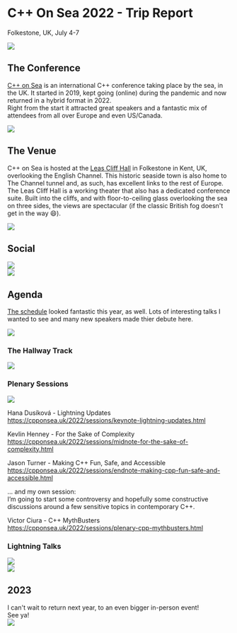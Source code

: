 # C++ On Sea 2022 - Trip Report
Folkestone, UK, July 4-7  

![](img/Folkestone.jpeg)  

## The Conference

[C++ on Sea](https://cpponsea.uk) is an international C++ conference taking place by the sea, in the UK. 
It started in 2019, kept going (online) during the pandemic and now returned in a hybrid format in 2022.  
Right from the start it attracted great speakers and a fantastic mix of attendees from all over Europe and even US/Canada. 

![](img/welcome.jpeg)  

## The Venue

C++ on Sea is hosted at the [Leas Cliff Hall](http://leascliffhall.co.uk) in Folkestone in Kent, UK, overlooking the English Channel. This historic seaside town is also home to The Channel tunnel and, as such, has excellent links to the rest of Europe.  
The Leas Cliff Hall is a working theater that also has a dedicated conference suite. Built into the cliffs, and with floor-to-ceiling glass overlooking the sea on three sides, the views are spectacular (if the classic British fog doesn't get in the way 😄). 

![](img/venue.jpeg)  

## Social

![](img/buds1.jpeg)  
![](img/buds2.jpeg)  

## Agenda

[The schedule](https://cpponsea.uk/2022/schedule/) looked fantastic this year, as well. Lots of interesting talks I wanted to see and many new speakers made thier debute here. 

![](img/sched.jpeg)  


### The Hallway Track

![](img/reception.jpeg)  


### Plenary Sessions

![](img/keynote_kevlin.jpeg)  

Hana Dusíková - Lightning Updates  
https://cpponsea.uk/2022/sessions/keynote-lightning-updates.html

Kevlin Henney - For the Sake of Complexity  
https://cpponsea.uk/2022/sessions/midnote-for-the-sake-of-complexity.html

Jason Turner - Making C++ Fun, Safe, and Accessible  
https://cpponsea.uk/2022/sessions/endnote-making-cpp-fun-safe-and-accessible.html

... and my own session:  
I’m going to start some controversy and hopefully some constructive discussions around a few sensitive topics in contemporary C++.

Victor Ciura - C++ MythBusters  
https://cpponsea.uk/2022/sessions/plenary-cpp-mythbusters.html

### Lightning Talks  

![](img/lightning_talks.jpeg)  
![](img/lightning_talks_list.jpeg)  


## 2023 

I can't wait to return next year, to an even bigger in-person event!  
See ya!  
![](img/lighthouse.jpeg)  

